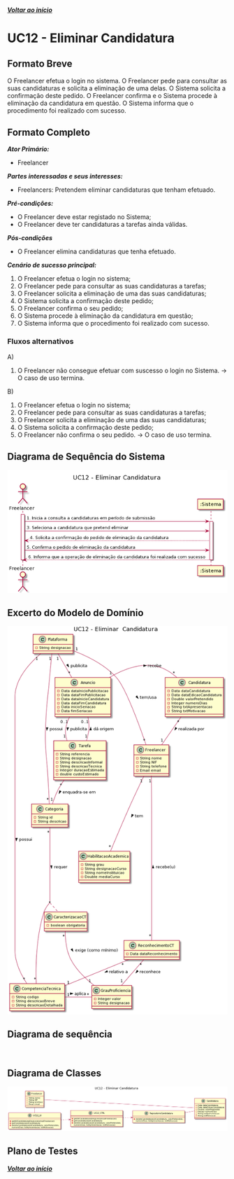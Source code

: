 ##### [Voltar ao início](https://github.com/blestonbandeiraUPSKILL/upskill_java1_labprg_grupo2/tree/main/README.md)

# UC12 - Eliminar Candidatura

## Formato Breve

O Freelancer efetua o login no sistema. O Freelancer pede para consultar as suas candidaturas e solicita a eliminação de uma delas. O Sistema solicita a confirmação deste pedido. O Freelancer confirma e o Sistema procede à eliminação da candidatura em questão. O Sistema informa que o procedimento foi realizado com sucesso.

## Formato Completo

**_Ator Primário:_**

- Freelancer

**_Partes interessadas e seus interesses:_**

- Freelancers: Pretendem eliminar candidaturas que tenham efetuado.

**_Pré-condições:_**

- O Freelancer deve estar registado no Sistema;
- O Freelancer deve ter candidaturas a tarefas ainda válidas.

**_Pós-condições_**

- O Freelancer elimina candidaturas que tenha efetuado.

**_Cenário de sucesso principal:_**

1. O Freelancer efetua o login no sistema;
2. O Freelancer pede para consultar as suas candidaturas a tarefas;
3. O Freelancer solicita a eliminação de uma das suas candidaturas;
4. O Sistema solicita a confirmação deste pedido;
5. O Freelancer confirma o seu pedido;
6. O Sistema procede à eliminação da candidatura em questão;
7. O Sistema informa que o procedimento foi realizado com sucesso.

### Fluxos alternativos

A)
1. O Freelancer não consegue efetuar com suscesso o login no Sistema.
-> O caso de uso termina.

B)
1. O Freelancer efetua o login no sistema;
2. O Freelancer pede para consultar as suas candidaturas a tarefas;
3. O Freelancer solicita a eliminação de uma das suas candidaturas;
4. O Sistema solicita a confirmação deste pedido;
5. O Freelancer não confirma o seu pedido.
-> O caso de uso termina.

## Diagrama de Sequência do Sistema
![UC12_Eliminar_Candidatura_DSS](UC12_Eliminar_Candidatura_DSS.png)

## Excerto do Modelo de Domínio
![UC12_ExcertoMD_Eliminar_Candidatura](UC12_ExcertoMD_Eliminar_Candidatura.png)

## Diagrama de sequência <br/>
![]()

## Diagrama de Classes <br/>
![UC12_Eliminar_Candidatura_DC](UC12_Eliminar_Candidatura_DC.png)

## Plano de Testes <br/>
[]()

##### [Voltar ao início](https://github.com/blestonbandeiraUPSKILL/upskill_java1_labprg_grupo2/tree/main/README.md)
